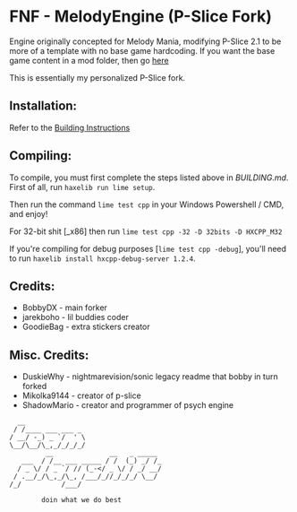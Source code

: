 # FNF - MelodyEngine (P-Slice Fork)
Engine originally concepted for Melody Mania, modifying P-Slice 2.1 to be more of a template with no base game hardcoding. If you want the base game content in a mod folder, then go [here](https://github.com/fnf-melodyengine/funkin-modpack)

This is essentially my personalized P-Slice fork.

## Installation:
Refer to the [Building Instructions](./BUILDING.md)


## Compiling:
To compile, you must first complete the steps listed above in *BUILDING.md*. First of all, run `haxelib run lime setup`.

Then run the command `lime test cpp` in your Windows Powershell / CMD, and enjoy!

For 32-bit shit [_x86] then run `lime test cpp -32 -D 32bits -D HXCPP_M32`

If you're compiling for debug purposes [`lime test cpp -debug`], you'll need to run `haxelib install hxcpp-debug-server 1.2.4`.

## Credits:
* BobbyDX - main forker
* jarekboho - lil buddies coder
* GoodieBag - extra stickers creator

## Misc. Credits:
* DuskieWhy - nightmarevision/sonic legacy readme that bobby in turn forked
* Mikolka9144 - creator of p-slice
* ShadowMario - creator and programmer of psych engine

```
  __                                
 / /____ ___ ___ _                    
/ __/ -_) _ `/  ' \                   
\__/\__/\_,_/_/_/_/                   
         __              __   _ _____ 
   ___  / /__ ___ _____ / /  (_) _/ /_
  / _ \/ / _ `/ // (_-</ _ \/ / _/ __/
 / .__/_/\_,_/\_, /___/_//_/_/_/ \__/ 
/_/          /___/                    

        doin what we do best
```
